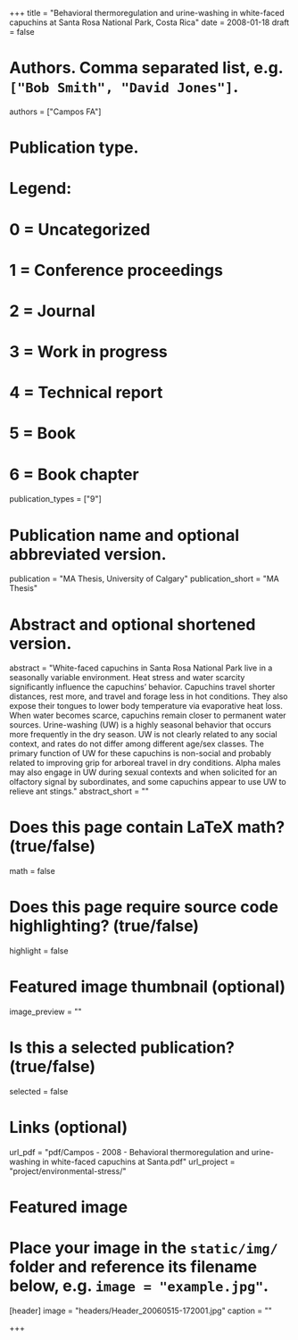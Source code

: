 +++
title = "Behavioral thermoregulation and urine-washing in white-faced capuchins at Santa Rosa National Park, Costa Rica"
date = 2008-01-18
draft = false

# Authors. Comma separated list, e.g. `["Bob Smith", "David Jones"]`.
authors = ["Campos FA"]

# Publication type.
# Legend:
# 0 = Uncategorized
# 1 = Conference proceedings
# 2 = Journal
# 3 = Work in progress
# 4 = Technical report
# 5 = Book
# 6 = Book chapter
publication_types = ["9"]

# Publication name and optional abbreviated version.
publication = "MA Thesis, University of Calgary"
publication_short = "MA Thesis"

# Abstract and optional shortened version.
abstract = "White-faced capuchins in Santa Rosa National Park live in a seasonally variable environment. Heat stress and water scarcity significantly influence the capuchins’ behavior. Capuchins travel shorter distances, rest more, and travel and forage less in hot conditions. They also expose their tongues to lower body temperature via evaporative heat loss. When water becomes scarce, capuchins remain closer to permanent water sources. Urine-washing (UW) is a highly seasonal behavior that occurs more frequently in the dry season. UW is not clearly related to any social context, and rates do not differ among different age/sex classes. The primary function of UW for these capuchins is non-social and probably related to improving grip for arboreal travel in dry conditions. Alpha males may also engage in UW during sexual contexts and when solicited for an olfactory signal by subordinates, and some capuchins appear to use UW to relieve ant stings."
abstract_short = ""

# Does this page contain LaTeX math? (true/false)
math = false

# Does this page require source code highlighting? (true/false)
highlight = false

# Featured image thumbnail (optional)
image_preview = ""

# Is this a selected publication? (true/false)
selected = false

# Links (optional)
url_pdf = "pdf/Campos - 2008 - Behavioral thermoregulation and urine-washing in white-faced capuchins at Santa.pdf"
url_project = "project/environmental-stress/"


# Featured image
# Place your image in the `static/img/` folder and reference its filename below, e.g. `image = "example.jpg"`.
[header]
image = "headers/Header_20060515-172001.jpg"
caption = ""

+++
